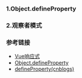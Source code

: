 ### 1.Object.defineProperty
### 2.观察者模式
### 参考链接 
- [Vue响应式](https://liuhuiashazj.github.io/2017/11/07/40/) 
- [Object.defineProperty](https://developer.mozilla.org/zh-CN/docs/Web/JavaScript/Reference/Global_Objects/Object/defineProperty)
- [defineProperty(cnblogs)](http://www.cnblogs.com/rubylouvre/archive/2010/09/19/1831128.html)